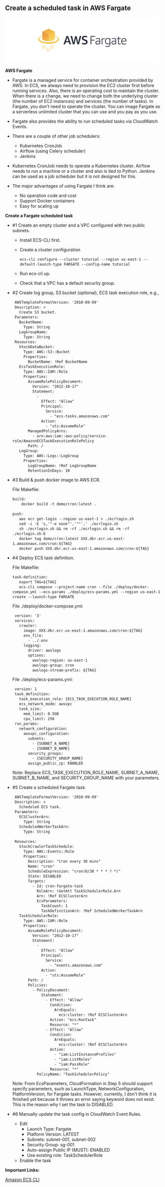 ## Create a scheduled task in AWS Fargate

<img src="images/image1.jpeg" class="inline"/>
                        
**AWS Fargate**

  - Fargate is a managed service for container orchestration provided by AWS. In ECS, we always need to provision the EC2 cluster first before running services. Also, there is an operating cost to maintain the cluster. When there is a change, we need to change both the underlying cluster (the number of EC2 instances) and services (the number of tasks). In Fargate, you don’t need to operate the cluster. You can image Fargate as a serverless unlimited cluster that you can use and you pay as you use.

  - Fargate also provides the ability to run scheduled tasks via CloudWatch Events.

  - There are a couple of other job schedulers:
      - Kubernetes CronJob
      - Airflow (using Celery scheduler)
      - Jenkins

  - Kubernetes CronJob needs to operate a Kubernetes cluster. Airflow needs to run a machine or a cluster and also is tied to Python. Jenkins can be used as a job scheduler but it is not designed for this.

  - The major advantages of using Fargate I think are:
      - No operation code and cost
      - Support Docker containers
      - Easy for scaling up
  
**Create a Fargate scheduled task**

  - #1 Create an empty cluster and a VPC configured with two public subnets.
      - Install ECS-CLI first.

      - Create a cluster configuration
            
            ecs-cli configure --cluster tutorial --region us-east-1 --default-launch-type FARGATE --config-name tutorial

      - Run ecs-cli up.

      - Check that a VPC has a default security group.

  - #2 Create log group, S3 bucket (optional), ECS task execution role, e.g.,
  
         AWSTemplateFormatVersion: '2010-09-09'
         Description: >
           Create S3 bucket.
         Parameters:
           BucketName:
             Type: String
           LogGroupName:
             Type: String
         Resources:
           StockDataBucket:
             Type: AWS::S3::Bucket
             Properties:
               BucketName: !Ref BucketName
           EcsTaskExecutionRole:
             Type: AWS::IAM::Role
             Properties:
               AssumeRolePolicyDocument:
                 Version: "2012-10-17"
                 Statement:
                   -
                     Effect: "Allow"
                     Principal:
                       Service:
                         - "ecs-tasks.amazonaws.com"
                     Action:
                       - "sts:AssumeRole"
               ManagedPolicyArns:
                 - arn:aws:iam::aws:policy/service-role/AmazonECSTaskExecutionRolePolicy
               Path: /
           LogGroup:
             Type: AWS::Logs::LogGroup
             Properties:
               LogGroupName: !Ref LogGroupName
               RetentionInDays: 10

  - #3 Build & push docker image to AWS ECR.
    
    File Makefile:
    
        build:
            docker build -t demo/cron:latest .

        push:
           aws ecr get-login --region us-east-1 > ./ecrlogin.sh
           sed -i -E 's,'"-e none"','""',' ./ecrlogin.sh
           sh ./ecrlogin.sh && rm -rf ./ecrlogin.sh && rm -rf ./ecrlogin.sh-E
           docker tag demo/cron:latest XXX.dkr.ecr.us-east-1.amazonaws.com/cron:${TAG}
           docker push XXX.dkr.ecr.us-east-1.amazonaws.com/cron:${TAG}
           
  - #4 Deploy ECS task definition.
    
    File Makefile:    
    
        task-definition:
           export TAG=${TAG}
           ecs-cli compose --project-name cron --file ./deploy/docker-compose.yml --ecs-params ./deploy/ecs-params.yml --region us-east-1 create --launch-type FARGATE
           
    File ./deploy/docker-compose.yml:
    
         version: '3'
         services:
           crawler:
             image: XXX.dkr.ecr.us-east-1.amazonaws.com/cron:${TAG}
             env_file:
               - ../.env
             logging:
               driver: awslogs
               options: 
                 awslogs-region: us-east-1
                 awslogs-group: cron
                 awslogs-stream-prefix: ${TAG}

    File ./deploy/ecs-params.yml:
    
         version: 1
         task_definition:
           task_execution_role: {ECS_TASK_EXECUTION_ROLE_NAME}
           ecs_network_mode: awsvpc
           task_size:
             mem_limit: 0.5GB
             cpu_limit: 256
         run_params:
           network_configuration:
             awsvpc_configuration:
               subnets:
                 - {SUBNET_A_NAME}
                 - {SUBNET_B_NAME}
               security_groups:
                 - {SECURITY_GROUP_NAME}
               assign_public_ip: ENABLED
               
     Note: Replace ECS_TASK_EXECUTION_ROLE_NAME, SUBNET_A_NAME, SUBNET_B_NAME, and SECURITY_GROUP_NAME with your parameters.
     
  - #5 Create a scheduled Fargate task.

         AWSTemplateFormatVersion: '2010-09-09'
         Description: >
           Scheduled ECS task.
         Parameters:
           ECSClusterArn:
             Type: String
           ScheduledWorkerTaskArn:
             Type: String

         Resources:
           StockCrawlerTaskSchedule:
             Type: AWS::Events::Rule
             Properties:
               Description: "Cron every 30 mins"
               Name: "cron"
               ScheduleExpression: "cron(0/30 * * * ? *)"
               State: DISABLED
               Targets:
                 - Id: cron-fargate-task
                   RoleArn: !GetAtt TaskSchedulerRole.Arn
                   Arn: !Ref ECSClusterArn
                   EcsParameters:
                     TaskCount: 1
                     TaskDefinitionArn: !Ref ScheduledWorkerTaskArn
           TaskSchedulerRole:
             Type: AWS::IAM::Role
             Properties:
               AssumeRolePolicyDocument:
                 Version: "2012-10-17"
                 Statement:
                   -
                     Effect: "Allow"
                     Principal:
                       Service:
                         - "events.amazonaws.com"
                     Action:
                       - "sts:AssumeRole"
               Path: /
               Policies:
                 - PolicyDocument:
                     Statement:
                       - Effect: "Allow"
                         Condition:
                           ArnEquals:
                             ecs:cluster: !Ref ECSClusterArn
                         Action: "ecs:RunTask"
                         Resource: "*"
                       - Effect: "Allow"
                         Condition:
                           ArnEquals:
                             ecs:cluster: !Ref ECSClusterArn
                         Action:
                           - "iam:ListInstanceProfiles"
                           - "iam:ListRoles"
                           - "iam:PassRole"
                         Resource: "*"
                   PolicyName: "TaskSchedulerPolicy"          

    Note: From EcsParameters, CloudFormation in Step 5 should support specify parameters, such as LaunchType, NetworkConfiguration, PlatformVersion, for Fargate tasks. However, currently, I don’t think it is finished yet because it throws an error saying keyword does not exist. This is the reason why I set the task to DISABLED.

  - #6 Manually update the task config in CloudWatch Event Rules.
    - Edit
      - Launch Type: Fargate
      - Platform Version: LATEST
      - Subnets: subnet-001, subnet-002
      - Security Group: sg-001
      - Auto-assign Public IP (MUST): ENABLED
      - Use existing role: TaskSchedulerRole
    - Enable the task
      
**Important Links:**

<a href="https://docs.aws.amazon.com/AmazonECS/latest/developerguide/ecs-cli-tutorial-fargate.html">Amazon ECS CLI</a>

